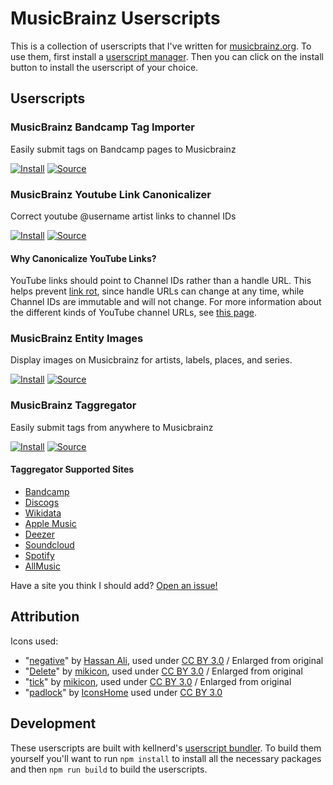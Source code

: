 # MusicBrainz Userscripts

This is a collection of userscripts that I've written for [musicbrainz.org](musicbrainz.org). To use them, first install a [userscript manager](https://wiki.musicbrainz.org/Guides/Userscripts#Userscript_manager). Then you can click on the install button to install the userscript of your choice.

## Userscripts

### MusicBrainz Bandcamp Tag Importer

Easily submit tags on Bandcamp pages to Musicbrainz

[![Install](https://img.shields.io/badge/Install-success.svg?style=for-the-badge&logo=tampermonkey)](dist/bandcamp-tag-importer.user.js?raw=1)
[![Source](https://img.shields.io/badge/Source-grey.svg?style=for-the-badge&logo=github)](dist/bandcamp-tag-importer.user.js)

### MusicBrainz Youtube Link Canonicalizer

Correct youtube @username artist links to channel IDs

[![Install](https://img.shields.io/badge/Install-success.svg?style=for-the-badge&logo=tampermonkey)](dist/youtube-link-canonicalizer.user.js?raw=1)
[![Source](https://img.shields.io/badge/Source-grey.svg?style=for-the-badge&logo=github)](dist/youtube-link-canonicalizer.user.js)

#### Why Canonicalize YouTube Links?

YouTube links should point to Channel IDs rather than a handle URL.
This helps prevent [link rot](https://en.wikipedia.org/wiki/Link_rot),
since handle URLs can change at any time, while Channel IDs are
immutable and will not change. For more information about the
different kinds of YouTube channel URLs, see [this
page](https://support.google.com/youtube/answer/6180214).

### MusicBrainz Entity Images

Display images on Musicbrainz for artists, labels, places, and series.

[![Install](https://img.shields.io/badge/Install-success.svg?style=for-the-badge&logo=tampermonkey)](dist/entity-image.user.js?raw=1)
[![Source](https://img.shields.io/badge/Source-grey.svg?style=for-the-badge&logo=github)](dist/entity-image.user.js)

### MusicBrainz Taggregator

Easily submit tags from anywhere to Musicbrainz

[![Install](https://img.shields.io/badge/Install-success.svg?style=for-the-badge&logo=tampermonkey)](dist/taggregator.user.js?raw=1)
[![Source](https://img.shields.io/badge/Source-grey.svg?style=for-the-badge&logo=github)](dist/taggregator.user.js)

#### Taggregator Supported Sites
* [Bandcamp](https://bandcamp.com)
* [Discogs](https://www.discogs.com)
* [Wikidata](https://www.wikidata.org)
* [Apple Music](https://music.apple.com)
* [Deezer](https://www.deezer.com)
* [Soundcloud](https://soundcloud.com)
* [Spotify](https://spotify.com)
* [AllMusic](https://www.allmusic.com)

Have a site you think I should add? [Open an issue!](https://github.com/zabe40/musicbrainz-userscripts/issues)

## Attribution
Icons used:
* "[negative](https://thenounproject.com/icon/negative-2152786/)" by [Hassan Ali](https://thenounproject.com/ihassanaliawan/), used under [CC BY 3.0](https://creativecommons.org/licenses/by/3.0/) / Enlarged from original
* "[Delete](https://thenounproject.com/icon/delete-680419/)" by [mikicon](https://thenounproject.com/mikicon/), used under [CC BY 3.0](https://creativecommons.org/licenses/by/3.0/) / Enlarged from original
* "[tick](https://thenounproject.com/icon/tick-680417/)" by [mikicon](https://thenounproject.com/mikicon/), used under [CC BY 3.0](https://creativecommons.org/licenses/by/3.0/) / Enlarged from original
* "[padlock](https://thenounproject.com/icon/padlock-7902390/)" by [IconsHome](https://thenounproject.com/creator/iconsHome/) used under [CC BY 3.0](https://creativecommons.org/licenses/by/3.0/)

## Development

These userscripts are built with kellnerd's [userscript
bundler](https://github.com/kellnerd/userscript-bundler). To build
them yourself you'll want to run `npm install` to install all the
necessary packages and then `npm run build` to build the userscripts.
